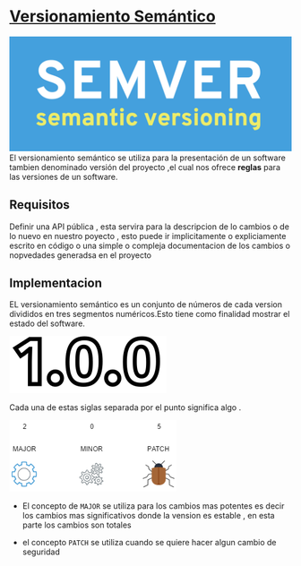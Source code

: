 # [**Versionamiento Semántico**](https://semver.org/)
![SemVer](img/semver.png)
El versionamiento semántico se utiliza para la presentación de un software tambien denominado versión del proyecto ,el cual nos ofrece **reglas** para las versiones de un software.

## **Requisitos**
Definir una API pública , esta servira para la descripcion de lo cambios o de lo nuevo en nuestro poyecto , esto puede ir implicitamente o expliciamente escrito en código o una simple o compleja documentacion de los cambios o nopvedades generadsa en el proyecto


## **Implementacion**
EL versionamiento semántico es un conjunto de números de cada version divididos en tres segmentos numéricos.Esto tiene como finalidad mostrar el estado del software. 

![version](img/version.png)

Cada una de estas siglas separada por el punto significa algo .

![siglas](img/versionamiento.png)

* El concepto de `MAJOR` se utiliza para los cambios mas potentes es decir los cambios mas significativos donde la vension es estable , en esta parte los cambios son totales 

* el concepto `PATCH` se utiliza cuando se quiere hacer algun cambio de seguridad 
